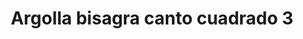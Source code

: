 ---
title: Argolla bisagra canto cuadrado 3
date: 
draft: false

# descripcion
description : Argolla de plata cierre bisagra

materials: Plata 925

color: Plateado

dimensions: 3cm diam

code: 01-11-0489

type: "Aros"

categories: []

# Images
# first image will be shown in the product page
images:
  # - image: "images/path_to_image"
  # La ubicacion de las imagenes es imagenes/Aros/Aros.Argollas/01-11-0489-argolla-bisagra-canto-cuadrado-3
  - image: "./images/aros/argollas/01-11-0489_a.JPG"
---